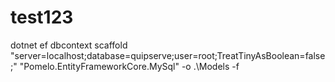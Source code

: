 # test123

dotnet ef dbcontext scaffold "server=localhost;database=quipserve;user=root;TreatTinyAsBoolean=false;" "Pomelo.EntityFrameworkCore.MySql" -o .\Models -f
